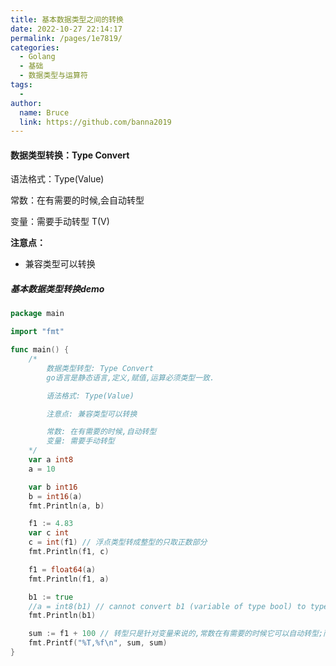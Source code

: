 ```yaml
---
title: 基本数据类型之间的转换
date: 2022-10-27 22:14:17
permalink: /pages/1e7819/
categories:
  - Golang
  - 基础
  - 数据类型与运算符
tags:
  - 
author: 
  name: Bruce
  link: https://github.com/banna2019
---
```

#### 数据类型转换：Type Convert

语法格式：Type(Value)

常数：在有需要的时候,会自动转型

变量：需要手动转型	T(V)



**注意点：**

- 兼容类型可以转换



##### 基本数据类型转换demo

```go
package main

import "fmt"

func main() {
	/*
		数据类型转型: Type Convert
		go语言是静态语言,定义,赋值,运算必须类型一致.

		语法格式: Type(Value)

		注意点: 兼容类型可以转换

		常数: 在有需要的时候,自动转型
		变量: 需要手动转型
	*/
	var a int8
	a = 10

	var b int16
	b = int16(a)
	fmt.Println(a, b)

	f1 := 4.83
	var c int
	c = int(f1) // 浮点类型转成整型的只取正数部分
	fmt.Println(f1, c)

	f1 = float64(a)
	fmt.Println(f1, a)

	b1 := true
	//a = int8(b1) // cannot convert b1 (variable of type bool) to type int8
	fmt.Println(b1)

	sum := f1 + 100 // 转型只是针对变量来说的,常数在有需要的时候它可以自动转型;而变量就需要自动的转型
	fmt.Printf("%T,%f\n", sum, sum)
}

```

